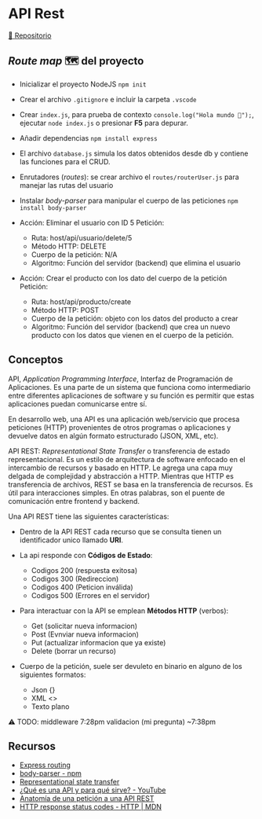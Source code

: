 # API Rest

[🔗 Repositorio](https://github.com/alcardm/intro-nodejs-api-rest)

## _Route map_ 🗺 del proyecto

- Inicializar el proyecto NodeJS `npm init`
- Crear el archivo `.gitignore` e incluir la carpeta `.vscode`
- Crear `index.js`, para prueba de contexto `console.log("Hola mundo 👋");`, ejecutar `node index.js` o presionar **F5** para depurar.
- Añadir dependencias `npm install express`
- El archivo `database.js` simula los datos obtenidos desde db y contiene las funciones para el CRUD.
- Enrutadores (_routes_): se crear archivo el `routes/routerUser.js` para manejar las rutas del usuario
- Instalar _body-parser_ para manipular el cuerpo de las peticiones `npm install body-parser`

- Acción: Eliminar el usuario con ID 5
  Petición:
  - Ruta: host/api/usuario/delete/5
  - Método HTTP: DELETE
  - Cuerpo de la petición: N/A
  - Algoritmo: Función del servidor (backend) que elimina el usuario
- Acción: Crear el producto con los dato del cuerpo de la petición
  Petición:
  - Ruta: host/api/producto/create
  - Método HTTP: POST
  - Cuerpo de la petición: objeto con los datos del producto a crear
  - Algoritmo: Función del servidor (backend) que crea un nuevo producto con los datos que vienen en el cuerpo de la petición.

## Conceptos

API, _Application Programming Interface_, Interfaz de Programación de Aplicaciones. Es una parte de un sistema que funciona como intermediario entre diferentes aplicaciones de software y su función es permitir que estas aplicaciones puedan comunicarse entre sí.

En desarrollo web, una API es una aplicación web/servicio que procesa peticiones (HTTP) provenientes de otros programas o aplicaciones y devuelve datos en algún formato estructurado (JSON, XML, etc).

API REST: _Representational State Transfer_ o transferencia de estado representacional. Es un estilo de arquitectura de software enfocado en el intercambio de recursos y basado en HTTP. Le agrega una capa muy delgada de complejidad y abstracción a HTTP. Mientras que HTTP es transferencia de archivos, REST se basa en la transferencia de recursos. Es útil para interacciones simples. En otras palabras, son el puente de comunicación entre frontend y backend.

Una API REST tiene las siguientes características:

- Dentro de la API REST cada recurso que se consulta tienen un identificador unico llamado **URI**.
- La api responde con **Códigos de Estado**:

  - Codigos 200 (respuesta exitosa)
  - Codigos 300 (Redireccion)
  - Codigos 400 (Peticion inválida)
  - Codigos 500 (Errores en el servidor)

- Para interactuar con la API se emplean **Métodos HTTP** (verbos):

  - Get (solicitar nueva informacion)
  - Post (Evnviar nueva informacion)
  - Put (actualizar informacion que ya existe)
  - Delete (borrar un recurso)

- Cuerpo de la petición, suele ser devuleto en binario en alguno de los siguientes formatos:
  - Json {}
  - XML <>
  - Texto plano

⚠ TODO:
middleware 7:28pm
validacion (mi pregunta) ~7:38pm

## Recursos

- [Express routing](https://expressjs.com/en/guide/routing.html)
- [body-parser - npm](https://www.npmjs.com/package/body-parser)
- [Representational state transfer](https://en.wikipedia.org/wiki/Representational_state_transfer)
- [¿Qué es una API y para qué sirve? - YouTube](https://www.youtube.com/watch?v=u2Ms34GE14U)
- [Anatomía de una petición a una API REST](https://errequeerre.es/anatomia-de-una-peticion-a-una-api-rest/)
- [HTTP response status codes - HTTP | MDN](https://developer.mozilla.org/en-US/docs/Web/HTTP/Status)
